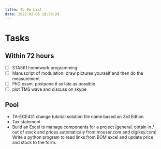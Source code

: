 ```yaml
---
title: To Do List
date: 2022-02-06 19:38:24
---
```


# Tasks

## Within 72 hours
- [ ] STA561 homework programming
- [ ] Manuscript of modulation: draw pictures yourself and then do the measurement
- [ ] PhD exam, postpone it as late as possible
- [ ] plot TMS wave and discuss on skype

## Pool
- TA-ECE431 change tutorial solution file name based on 3rd Edtion
- Tax statement
- Build an Excel to manage components for a project (general; obtain in / out of stock and prices automaticaly from mouser.com and digikey.com) Write a python program to read links from BOM excel and update price and stock to the form.

